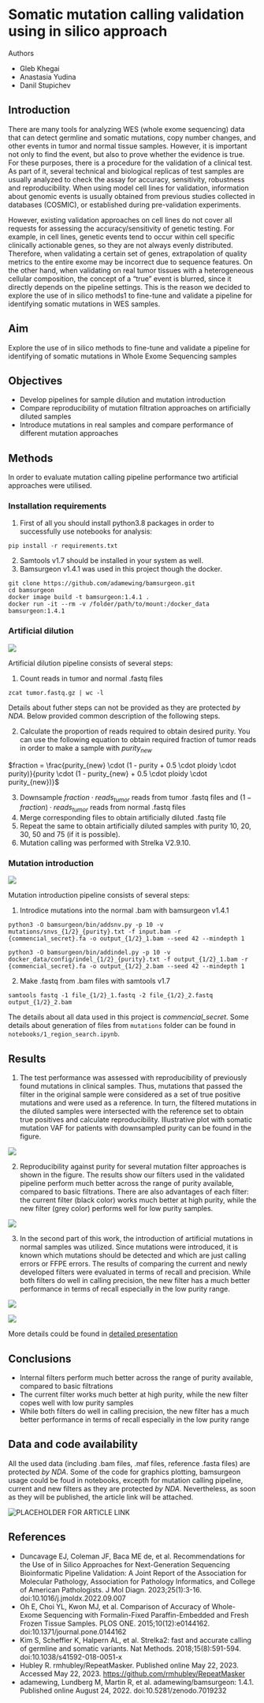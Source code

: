 # Somatic mutation calling validation using in silico approach
Authors
* Gleb Khegai
* Anastasia Yudina
* Danil Stupichev

## Introduction
There are many tools for analyzing WES (whole exome sequencing) data that can detect germline and somatic mutations, copy number changes, and other events in tumor and normal tissue samples. However, it is important not only to find the event, but also to prove whether the evidence is true. For these purposes, there is a procedure for the validation of a clinical test. As part of it, several technical and biological replicas of test samples are usually analyzed to check the assay for accuracy, sensitivity, robustness and reproducibility. When using model cell lines for validation, information about genomic events is usually obtained from previous studies collected in databases (COSMIC), or established during pre-validation experiments.

However, existing validation approaches on cell lines do not cover all requests for assessing the accuracy/sensitivity of genetic testing. For example, in cell lines, genetic events tend to occur within cell specific clinically actionable genes, so they are not always evenly distributed. Therefore, when validating a certain set of genes, extrapolation of quality metrics to the entire exome may be incorrect due to sequence features. On the other hand, when validating on real tumor tissues with a heterogeneous cellular composition, the concept of a “true” event is blurred, since it directly depends on the pipeline settings. This is the reason we decided to explore the use of in silico methods1 to fine-tune and validate a pipeline for identifying somatic mutations in WES samples.
## Aim
Explore the use of in silico methods to fine-tune and validate a pipeline for identifying of somatic mutations in Whole Exome Sequencing samples
## Objectives
* Develop pipelines for sample dilution and mutation introduction
* Compare reproducibility of mutation filtration approaches on artificially diluted samples
* Introduce mutations in real samples and compare performance of different mutation approaches
## Methods

In order to evaluate mutation calling pipeline performance two artificial approaches were utilised.

### Installation requirements

1. First of all you should install python3.8 packages in order to successfully use notebooks for analysis:
```
pip install -r requirements.txt
```

2. Samtools v1.7 should be installed in your system as well.
3. Bamsurgeon v1.4.1 was used in this project though the docker.
```
git clone https://github.com/adamewing/bamsurgeon.git
cd bamsurgeon
docker image build -t bamsurgeon:1.4.1 .
docker run -it --rm -v /folder/path/to/mount:/docker_data bamsurgeon:1.4.1
```

### Artificial dilution

![](images/artificial_dilution.png)

Artificial dilution pipeline consists of several steps:
1. Count reads in tumor and normal .fastq files
```
zcat tumor.fastq.gz | wc -l
```
Details about futher steps can not be provided as they are protected *by NDA*. Below provided common description of the following steps.

2. Calculate the proportion of reads required to obtain desired purity. You can use the following equation to obtain required fraction of tumor reads in order to make a sample with $purity_{new}$
    
$fraction = \frac{purity_{new} \cdot (1 - purity + 0.5 \cdot ploidy \cdot purity)}{purity \cdot (1 - purity_{new} + 0.5 \cdot ploidy \cdot purity_{new})}$

3. Downsample $fraction \cdot reads_{tumor}$ reads from tumor .fastq files and $(1 - fraction) \cdot reads_{tumor}$ reads from normal .fastq files
4. Merge corresponding files to obtain artificially diluted .fastq file
5. Repeat the same to obtain artificially diluted samples with purity 10, 20, 30, 50 and 75 (if it is possible).
6. Mutation calling was performed with Strelka V2.9.10. 

### **Mutation introduction**

![](images/mutation_introduction.png)

Mutation introduction pipeline consists of several steps:
1. Introdice mutations into the normal .bam with bamsurgeon v1.4.1
```
python3 -O bamsurgeon/bin/addsnv.py -p 10 -v mutations/snvs_{1/2}_{purity}.txt -f input.bam -r {commencial_secret}.fa -o output_{1/2}_1.bam --seed 42 --mindepth 1
```
```
python3 -O bamsurgeon/bin/addindel.py -p 10 -v docker_data/config/indel_{1/2}_{purity}.txt -f output_{1/2}_1.bam -r {commencial_secret}.fa -o output_{1/2}_2.bam --seed 42 --mindepth 1
```
2. Make .fastq from .bam files with samtools v1.7
```
samtools fastq -1 file_{1/2}_1.fastq -2 file_{1/2}_2.fastq output_{1/2}_2.bam
```

The details about all data used in this project is *commencial_secret*. Some details about generation of files from `mutations` folder can be found in `notebooks/1_region_search.ipynb`.

## Results

1. The test performance was assessed with reproducibility of previously found mutations in clinical samples. Thus, mutations that passed the filter in the original sample were considered as a set of true positive mutations and were used as a reference. In turn, the filtered mutations in the diluted samples were intersected with the reference set to obtain true positives and calculate reproducibility. Illustrative plot with somatic mutation VAF for patients with downsampled purity can be found in the figure.

![](images/VAF.png)

2.  Reproducibility against purity for several mutation filter approaches is shown in the figure. The results show our filters used in the validated pipeline perform much better across the range of purity available, compared to basic filtrations. There are also advantages of each filter: the current filter (black color) works much better at high purity, while the new filter (grey color) performs well for  low purity samples.

![](images/reproducability.png)

3. In the second part of this work, the introduction of artificial mutations in normal samples was utilized. Since mutations were introduced, it is known which mutations should be detected and which are just calling errors or FFPE errors. The results of comparing the current and newly developed filters were evaluated in terms of recall and precision. While both filters do well in calling precision, the new filter has a much better performance in terms of recall especially in the low purity range.

![](images/recall.png)

![](images/precision_corrected.png)

More details could be found in [detailed presentation](https://docs.google.com/presentation/d/1dNnKSAN0jQM4Ujiv-OcsupxeEnzkb_OIbkfU7bpEycI/edit#slide=id.p6)
## Conclusions
* Internal filters perform much better across the range of purity available, compared to basic filtrations
* The current filter works much better at high purity, while the new filter copes well with low purity samples
* While both filters do well in calling precision, the new filter has a much better performance in terms of recall especially in the low purity range

## Data and code availability
All the used data (including .bam files, .maf files, reference .fasta files) are protected *by NDA*. Some of the code for graphics plotting, bamsurgeon usage could be foud in notebooks, excepth for mutation calling pipeline, current and new filters as they are protected *by NDA*. Nevertheless, as soon as they will be published, the article link will be attached.

![PLACEHOLDER FOR ARTICLE LINK](https://www.youtube.com/watch?v=dQw4w9WgXcQ&ab_channel=RickAstley)
## References
* Duncavage EJ, Coleman JF, Baca ME de, et al. Recommendations for the Use of in Silico Approaches for Next-Generation Sequencing Bioinformatic Pipeline Validation: A Joint Report of the Association for Molecular Pathology, Association for Pathology Informatics, and College of American Pathologists. J Mol Diagn. 2023;25(1):3-16. doi:10.1016/j.jmoldx.2022.09.007
* Oh E, Choi YL, Kwon MJ, et al. Comparison of Accuracy of Whole-Exome Sequencing with Formalin-Fixed Paraffin-Embedded and Fresh Frozen Tissue Samples. PLOS ONE. 2015;10(12):e0144162. doi:10.1371/journal.pone.0144162
* Kim S, Scheffler K, Halpern AL, et al. Strelka2: fast and accurate calling of germline and somatic variants. Nat Methods. 2018;15(8):591-594. doi:10.1038/s41592-018-0051-x
* Hubley R. rmhubley/RepeatMasker. Published online May 22, 2023. Accessed May 22, 2023. https://github.com/rmhubley/RepeatMasker
* adamewing, Lundberg M, Martin R, et al. adamewing/bamsurgeon: 1.4.1. Published online August 24, 2022. doi:10.5281/zenodo.7019232
